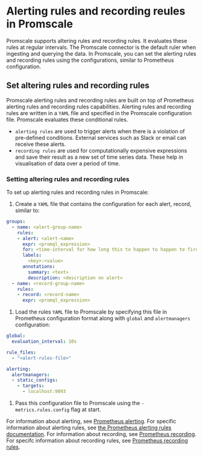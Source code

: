 # Alerting rules and recording reules in Promscale
Promscale supports altering rules and recording rules. It evaluates these rules
at regular intervals. The Promscale connector is the default ruler when
ingesting and querying the data. In Promscale, you can set the alerting rules
and recording rules using the configurations, similar to Prometheus
configuration.

<procedure>

## Set altering rules and recording rules

Promscale alerting rules and recording rules are built on top of Prometheus
alerting rules and recording rules capabilities. Alerting rules and recording
rules are written in a `YAML` file and specified in the Promscale configuration
file. Promscale evaluates these conditional rules.
* `alerting rules` are used to trigger alerts when there is a violation of
pre-defined conditions. External services such as Slack or email can receive
these alerts.
* `recording rules` are used for computationally expensive expressions and save
their result as a new set of time series data. These help in visualisation of
data over a period of time. 

### Setting altering rules and recording rules

To set up alerting rules and recording rules in Promscale:

1. Create a `YAML` file that contains the configuration for each alert, record,
   similar to:
```yaml
groups:
  - name: <alert-group-name>
    rules:
    - alert: <alert-name>
      expr: <promql_expression>
      for: <time-interval for how long this to happen to happen to fire an alert>
      labels:
        <key>:<value>
      annotations:
        summary: <text>
        description: <description on alert>
  - name: <record-group-name>
    rules:
    - record: <record-name>
      expr: <promql_expression>
```

1. Load the rules `YAML` file to Promscale by specifying this file in Prometheus
configuration format along with `global` and `alertmanagers` configuration:
```yaml
global:
  evaluation_interval: 10s

rule_files:
  - "<alert-rules-file>"

alerting:
  alertmanagers:
  - static_configs:
    - targets:
      - localhost:9093
```

1. Pass this configuration file to Promscale using the `-metrics.rules.config`
flag at start.

</procedure>

For information about alerting, see [Prometheus alerting][prometheus-alerting].
For specific information about alerting rules, see [the Prometheus alerting
rules documentation][prometheus-alert-rules]. For information about recording,
see [Prometheus recording][prometheus-recording]. For specifc information about
recording rules, see [Prometheus recording rules][prometheus-recording-rules].

[prometheus-alerting]: https://prometheus.io/docs/alerting/latest/overview/
[prometheus-alert-rules]:
    https://prometheus.io/docs/prometheus/latest/configuration/alerting_rules/
[prometheus-recording]: https://prometheus.io/docs/practices/rules/
[prometheus-recording-rules]:
    https://prometheus.io/docs/prometheus/latest/configuration/recording_rules/